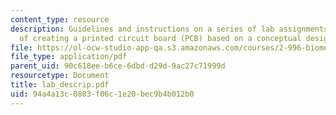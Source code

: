 ```yaml
---
content_type: resource
description: Guidelines and instructions on a series of lab assignments on the process
  of creating a printed circuit board (PCB) based on a conceptual design.
file: https://ol-ocw-studio-app-qa.s3.amazonaws.com/courses/2-996-biomedical-devices-design-laboratory-fall-2007/94a4a13c0803f06c1e20bec9b4b012b0_lab_descrip.pdf
file_type: application/pdf
parent_uid: 90c618ee-b6ce-6dbd-d29d-9ac27c71999d
resourcetype: Document
title: lab_descrip.pdf
uid: 94a4a13c-0803-f06c-1e20-bec9b4b012b0
---
```

